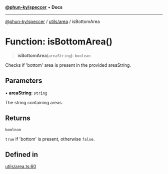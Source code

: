 [**@phun-ky/speccer**](../../../README.md) • **Docs**

***

[@phun-ky/speccer](../../../README.md) / [utils/area](../README.md) / isBottomArea

# Function: isBottomArea()

> **isBottomArea**(`areaString`): `boolean`

Checks if 'bottom' area is present in the provided areaString.

## Parameters

• **areaString**: `string`

The string containing areas.

## Returns

`boolean`

`true` if 'bottom' is present, otherwise `false`.

## Defined in

[utils/area.ts:60](https://github.com/phun-ky/speccer/blob/main/src/utils/area.ts#L60)

